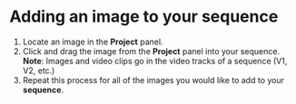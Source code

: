 # Adding an image to your sequence

1. Locate an image in the **Project** panel.
2. Click and drag the image from the **Project** panel into your sequence. **Note**: Images and video clips go in the video tracks of a sequence \(V1, V2, etc.\)
3. Repeat this process for all of the images you would like to add to your **sequence**.



